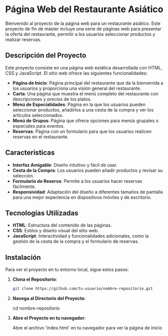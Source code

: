 # Página Web del Restaurante Asiático

Bienvenido al proyecto de la página web para un restaurante asiático. Este proyecto de fin de máster incluye una serie de páginas web para presentar la oferta del restaurante, permitir a los usuarios seleccionar productos y realizar reservas.

## Descripción del Proyecto

Este proyecto consiste en una página web estática desarrollada con HTML, CSS y JavaScript. El sitio web ofrece las siguientes funcionalidades:

- **Página de Inicio**: Página principal del restaurante que da la bienvenida a los usuarios y proporciona una visión general del restaurante.
- **Carta**: Una página que muestra el menú completo del restaurante con descripciones y precios de los platos.
- **Menú de Especialidades**: Página en la que los usuarios pueden seleccionar productos, añadirlos a una cesta de la compra y ver los artículos seleccionados.
- **Menú de Grupos**: Página que ofrece opciones para menús grupales o especiales para eventos.
- **Reservas**: Página con un formulario para que los usuarios realicen reservas en el restaurante.

## Características

- **Interfaz Amigable**: Diseño intuitivo y fácil de usar.
- **Cesta de la Compra**: Los usuarios pueden añadir productos y revisar su selección.
- **Formulario de Reserva**: Permite a los usuarios hacer reservas fácilmente.
- **Responsividad**: Adaptación del diseño a diferentes tamaños de pantalla para una mejor experiencia en dispositivos móviles y de escritorio.

## Tecnologías Utilizadas

- **HTML**: Estructura del contenido de las páginas.
- **CSS**: Estilos y diseño visual del sitio web.
- **JavaScript**: Interactividad y funcionalidades adicionales, como la gestión de la cesta de la compra y el formulario de reservas.

## Instalación

Para ver el proyecto en tu entorno local, sigue estos pasos:

1. **Clona el Repositorio**:
   ```bash
   git clone https://github.com/tu-usuario/nombre-repositorio.git

2. **Navega al Directorio del Proyecto**:

   cd nombre-repositorio
3. **Abre el Proyecto en tu navegador**:

   Abre el archivo 'index.html' en tu navegador para ver la página de inicio


